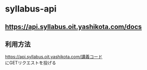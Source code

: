 # syllabus-api

## <https://api.syllabus.oit.yashikota.com/docs>

## 利用方法

https://api.syllabus.oit.yashikota.com/講義コード  
にGETリクエストを投げる
